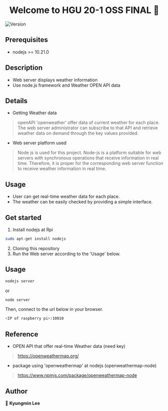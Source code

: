 <h1 align="center">Welcome to HGU 20-1 OSS FINAL  👋</h1>
<p>
  <img alt="Version" src="https://img.shields.io/badge/version-1.0-blue.svg?cacheSeconds=2592000" />
</p>


## Prerequisites

- nodejs >= 10.21.0


## Description

- Web server displays weather information
- Use node.js framework and Weather OPEN API data


## Details

- Getting Weather data
> openAPI 'openweather' offer data of current weather for each place. The web server administrator can subscribe to that API and retrieve weather data on demand through the key values provided.

- Web server platform used
> Node js is used for this project. Node-js is a platform suitable for web servers with synchronous operations that receive information in real time. Therefore, it is proper for the corresponding web server function to receive weather information in real time.


## Usage

- User can get real-time weather data for each place.
- The weather can be easily checked by providing a simple interface.


## Get started

1. Install nodejs at Rpi
```sh
sudo apt-get install nodejs
```
2. Cloning this repository
3. Run the Web server according to the 'Usage' below.


## Usage
```sh
nodejs server
```
or
```sh
node server
```
Then, connect to the url below in your browser.
```sh
<IP of raspberry pi>:10010
```


## Reference 
- OPEN API that offer real-time Weather data (need key)
> https://openweathermap.org/
- package using 'openweathermap' at nodejs (openweathermap-node)
> https://www.npmjs.com/package/openweathermap-node


## Author
👤 **Kyungmin Lee**

